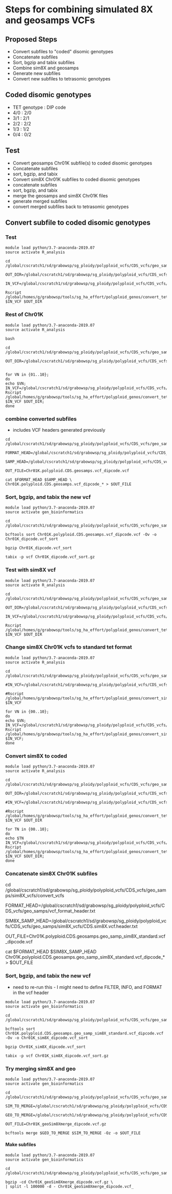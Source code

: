 # Steps for combining simulated 8X and geosamps VCFs

## Proposed Steps
* Convert subfiles to "coded" disomic genotypes
* Concatenate subfiles
* Sort, bgzip and tabix subfiles
* Combine sim8X and geosamps
* Generate new subfiles
* Convert new subfiles to tetrasomic genotypes

## Coded disomic genotypes
* TET genotype : DIP code
* 4/0 : 2/0
* 3/1 : 2/1
* 2/2 : 2/2
* 1/3 : 1/2
* 0/4 : 0/2

## Test
* Convert geosamps Chr01K subfile(s) to coded disomic genotypes
* Concatenate subfiles
* sort, bgzip, and tabix
* Convert sim8X Chr01K subfiles to coded disomic genotypes
* concatenate subfiles
* sort, bgzip, and tabix
* merge the geosamps and sim8X Chr01K files
* generate merged subfiles
* convert merged subfiles back to tetrasomic genotypes

## Convert subfile to coded disomic genotypes
### Test
```
module load python/3.7-anaconda-2019.07
source activate R_analysis

cd /global/cscratch1/sd/grabowsp/sg_ploidy/polyploid_vcfs/CDS_vcfs/geo_samps/convert_vcfs

OUT_DIR=/global/cscratch1/sd/grabowsp/sg_ploidy/polyploid_vcfs/CDS_vcfs/geo_samps/convert_vcfs

IN_VCF=/global/cscratch1/sd/grabowsp/sg_ploidy/polyploid_vcfs/CDS_vcfs/geo_samps/Chr01K.polyploid.CDS.geosamps.vcf_00

Rscript /global/homes/g/grabowsp/tools/sg_ha_effort/polyploid_genos/convert_tet_to_dipcoded_vcf.r $IN_VCF $OUT_DIR

```
### Rest of Chr01K
```
module load python/3.7-anaconda-2019.07
source activate R_analysis

bash

cd /global/cscratch1/sd/grabowsp/sg_ploidy/polyploid_vcfs/CDS_vcfs/geo_samps/convert_vcfs

OUT_DIR=/global/cscratch1/sd/grabowsp/sg_ploidy/polyploid_vcfs/CDS_vcfs/geo_samps/convert_vcfs


for VN in {01..10};
do
echo $VN;
IN_VCF=/global/cscratch1/sd/grabowsp/sg_ploidy/polyploid_vcfs/CDS_vcfs/geo_samps/Chr01K.polyploid.CDS.geosamps.vcf_$VN
Rscript /global/homes/g/grabowsp/tools/sg_ha_effort/polyploid_genos/convert_tet_to_dipcoded_vcf.r $IN_VCF $OUT_DIR;
done

```
### combine converted subfiles
* includes VCF headers generated previously
```
cd /global/cscratch1/sd/grabowsp/sg_ploidy/polyploid_vcfs/CDS_vcfs/geo_samps/convert_vcfs

FORMAT_HEAD=/global/cscratch1/sd/grabowsp/sg_ploidy/polyploid_vcfs/CDS_vcfs/geo_samps/vcf_format_header.txt

SAMP_HEAD=/global/cscratch1/sd/grabowsp/sg_ploidy/polyploid_vcfs/CDS_vcfs/geo_samps/CDS.geosamps.vcf.header.txt

OUT_FILE=Chr01K.polyploid.CDS.geosamps.vcf_dipcode.vcf

cat $FORMAT_HEAD $SAMP_HEAD \
Chr01K.polyploid.CDS.geosamps.vcf_dipcode_* > $OUT_FILE

```
### Sort, bgzip, and tabix the new vcf
```
module load python/3.7-anaconda-2019.07
source activate gen_bioinformatics

cd /global/cscratch1/sd/grabowsp/sg_ploidy/polyploid_vcfs/CDS_vcfs/geo_samps/convert_vcfs

bcftools sort Chr01K.polyploid.CDS.geosamps.vcf_dipcode.vcf -Ov -o Chr01K_dipcode.vcf_sort

bgzip Chr01K_dipcode.vcf_sort

tabix -p vcf Chr01K_dipcode.vcf_sort.gz
```


### Test with sim8X vcf
```
module load python/3.7-anaconda-2019.07
source activate R_analysis

cd /global/cscratch1/sd/grabowsp/sg_ploidy/polyploid_vcfs/CDS_vcfs/geo_samps/sim8X_vcfs/convert_vcfs
 
OUT_DIR=/global/cscratch1/sd/grabowsp/sg_ploidy/polyploid_vcfs/CDS_vcfs/geo_samps/sim8X_vcfs/convert_vcfs

IN_VCF=/global/cscratch1/sd/grabowsp/sg_ploidy/polyploid_vcfs/CDS_vcfs/geo_samps/sim8X_vcfs/Chr01K.polyploid.CDS.geosamps.geo_samp_sim8X_standard.vcf_00

Rscript /global/homes/g/grabowsp/tools/sg_ha_effort/polyploid_genos/convert_tet_to_dipcoded_vcf.r $IN_VCF $OUT_DIR

```
### Change sim8X Chr01K vcfs to standard tet format
```
module load python/3.7-anaconda-2019.07
source activate R_analysis

cd /global/cscratch1/sd/grabowsp/sg_ploidy/polyploid_vcfs/CDS_vcfs/geo_samps/sim8X_vcfs

#IN_VCF=/global/cscratch1/sd/grabowsp/sg_ploidy/polyploid_vcfs/CDS_vcfs/geo_samps/sim8X_vcfs/Chr01K.polyploid.CDS.geosamps.geo_samp_sim8X_AltDosage.vcf_01

#Rscript /global/homes/g/grabowsp/tools/sg_ha_effort/polyploid_genos/convert_sim8X_VCF_to_standard.r $IN_VCF

for VN in {00..10};
do
echo $VN;
IN_VCF=/global/cscratch1/sd/grabowsp/sg_ploidy/polyploid_vcfs/CDS_vcfs/geo_samps/sim8X_vcfs/Chr01K.polyploid.CDS.geosamps.geo_samp_sim8X_AltDosage.vcf_$VN
Rscript /global/homes/g/grabowsp/tools/sg_ha_effort/polyploid_genos/convert_sim8X_VCF_to_standard.r $IN_VCF;
done

```
### Convert sim8X to coded
```
module load python/3.7-anaconda-2019.07
source activate R_analysis

cd /global/cscratch1/sd/grabowsp/sg_ploidy/polyploid_vcfs/CDS_vcfs/geo_samps/sim8X_vcfs/convert_vcfs

OUT_DIR=/global/cscratch1/sd/grabowsp/sg_ploidy/polyploid_vcfs/CDS_vcfs/geo_samps/sim8X_vcfs/convert_vcfs

#IN_VCF=/global/cscratch1/sd/grabowsp/sg_ploidy/polyploid_vcfs/CDS_vcfs/geo_samps/sim8X_vcfs/Chr01K.polyploid.CDS.geosamps.geo_samp_sim8X_standard.vcf_00

#Rscript /global/homes/g/grabowsp/tools/sg_ha_effort/polyploid_genos/convert_tet_to_dipcoded_vcf.r $IN_VCF $OUT_DIR

for TN in {00..10};
do
echo $TN
IN_VCF=/global/cscratch1/sd/grabowsp/sg_ploidy/polyploid_vcfs/CDS_vcfs/geo_samps/sim8X_vcfs/Chr01K.polyploid.CDS.geosamps.geo_samp_sim8X_standard.vcf_$TN
Rscript /global/homes/g/grabowsp/tools/sg_ha_effort/polyploid_genos/convert_tet_to_dipcoded_vcf.r $IN_VCF $OUT_DIR;
done

```
### Concatenate sim8X Chr01K subfiles

cd /global/cscratch1/sd/grabowsp/sg_ploidy/polyploid_vcfs/CDS_vcfs/geo_samps/sim8X_vcfs/convert_vcfs

FORMAT_HEAD=/global/cscratch1/sd/grabowsp/sg_ploidy/polyploid_vcfs/CDS_vcfs/geo_samps/vcf_format_header.txt

SIM8X_SAMP_HEAD=/global/cscratch1/sd/grabowsp/sg_ploidy/polyploid_vcfs/CDS_vcfs/geo_samps/sim8X_vcfs/CDS.sim8X.vcf.header.txt

OUT_FILE=Chr01K.polyploid.CDS.geosamps.geo_samp_sim8X_standard.vcf_dipcode.vcf

cat $FORMAT_HEAD $SIM8X_SAMP_HEAD Chr01K.polyploid.CDS.geosamps.geo_samp_sim8X_standard.vcf_dipcode_* > $OUT_FILE

### Sort, bgzip, and tabix the new vcf

* need to re-run this - I might need to define FILTER, INFO, and FORMAT in the
vcf header
```
module load python/3.7-anaconda-2019.07
source activate gen_bioinformatics

cd /global/cscratch1/sd/grabowsp/sg_ploidy/polyploid_vcfs/CDS_vcfs/geo_samps/sim8X_vcfs/convert_vcfs

bcftools sort Chr01K.polyploid.CDS.geosamps.geo_samp_sim8X_standard.vcf_dipcode.vcf -Ov -o Chr01K_sim8X_dipcode.vcf_sort

bgzip Chr01K_sim8X_dipcode.vcf_sort

tabix -p vcf Chr01K_sim8X_dipcode.vcf_sort.gz
```

### Try merging sim8X and geo
```
module load python/3.7-anaconda-2019.07
source activate gen_bioinformatics

cd /global/cscratch1/sd/grabowsp/sg_ploidy/polyploid_vcfs/CDS_vcfs/geo_samps/sim8Xgeo_combo

SIM_TO_MERGE=/global/cscratch1/sd/grabowsp/sg_ploidy/polyploid_vcfs/CDS_vcfs/geo_samps/sim8X_vcfs/convert_vcfs/Chr01K_sim8X_dipcode.vcf_sort.gz

GEO_TO_MERGE=/global/cscratch1/sd/grabowsp/sg_ploidy/polyploid_vcfs/CDS_vcfs/geo_samps/convert_vcfs/Chr01K_dipcode.vcf_sort.gz

OUT_FILE=Chr01K_geoSim8Xmerge_dipcode.vcf.gz

bcftools merge $GEO_TO_MERGE $SIM_TO_MERGE -Oz -o $OUT_FILE

```

#### Make subfiles
```
module load python/3.7-anaconda-2019.07
source activate gen_bioinformatics

cd /global/cscratch1/sd/grabowsp/sg_ploidy/polyploid_vcfs/CDS_vcfs/geo_samps/sim8Xgeo_combo

bgzip -cd Chr01K_geoSim8Xmerge_dipcode.vcf.gz \
| split -l 100000 -d - Chr01K_geoSim8Xmerge_dipcode.vcf_
```


